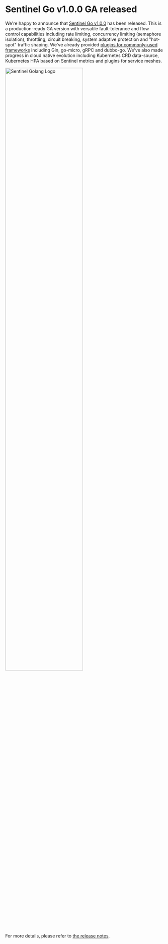 # Sentinel Go v1.0.0 GA released

We're happy to announce that [Sentinel Go v1.0.0](https://github.com/alibaba/sentinel-golang/releases/tag/v1.0.0) has been released. This is a production-ready GA version with versatile fault-tolerance and flow control capabilities including rate limiting, concurrency limiting (semaphore isolation), throttling, circuit breaking, system adaptive protection and "hot-spot" traffic shaping. We've already provided [plugins for commonly-used frameworks](https://github.com/sentinel-group/sentinel-go-adapters) including Gin, go-micro, gRPC and dubbo-go. We've also made progress in cloud native evolution including Kubernetes CRD data-source, Kubernetes HPA based on Sentinel metrics and plugins for service meshes.

<img src="https://user-images.githubusercontent.com/9434884/74398114-87730100-4e51-11ea-9267-288cbc71b508.png" alt="Sentinel Golang Logo" height="70%" width="70%">

For more details, please refer to [the release notes](https://github.com/alibaba/sentinel-golang/releases/tag/v1.0.0).
